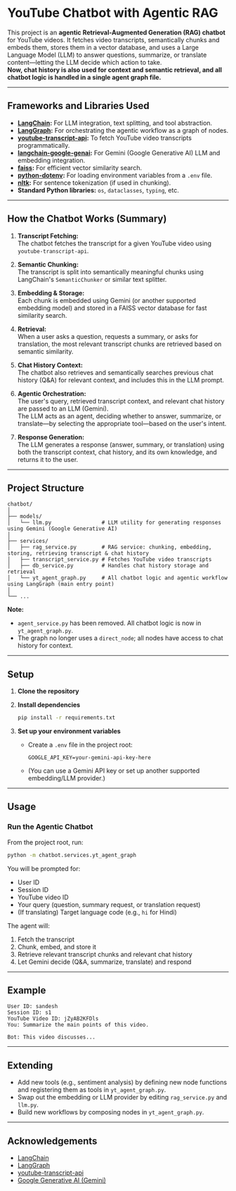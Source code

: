 # YouTube Chatbot with Agentic RAG

This project is an **agentic Retrieval-Augmented Generation (RAG) chatbot** for YouTube videos. It fetches video transcripts, semantically chunks and embeds them, stores them in a vector database, and uses a Large Language Model (LLM) to answer questions, summarize, or translate content—letting the LLM decide which action to take.  
**Now, chat history is also used for context and semantic retrieval, and all chatbot logic is handled in a single agent graph file.**

---

## Frameworks and Libraries Used

- **[LangChain](https://github.com/langchain-ai/langchain):** For LLM integration, text splitting, and tool abstraction.
- **[LangGraph](https://github.com/langchain-ai/langgraph):** For orchestrating the agentic workflow as a graph of nodes.
- **[youtube-transcript-api](https://github.com/jdepoix/youtube-transcript-api):** To fetch YouTube video transcripts programmatically.
- **[langchain-google-genai](https://github.com/langchain-ai/langchain-google-genai):** For Gemini (Google Generative AI) LLM and embedding integration.
- **[faiss](https://github.com/facebookresearch/faiss):** For efficient vector similarity search.
- **[python-dotenv](https://github.com/theskumar/python-dotenv):** For loading environment variables from a `.env` file.
- **[nltk](https://www.nltk.org/):** For sentence tokenization (if used in chunking).
- **Standard Python libraries:** `os`, `dataclasses`, `typing`, etc.

---

## How the Chatbot Works (Summary)

1. **Transcript Fetching:**  
   The chatbot fetches the transcript for a given YouTube video using `youtube-transcript-api`.

2. **Semantic Chunking:**  
   The transcript is split into semantically meaningful chunks using LangChain's `SemanticChunker` or similar text splitter.

3. **Embedding & Storage:**  
   Each chunk is embedded using Gemini (or another supported embedding model) and stored in a FAISS vector database for fast similarity search.

4. **Retrieval:**  
   When a user asks a question, requests a summary, or asks for translation, the most relevant transcript chunks are retrieved based on semantic similarity.

5. **Chat History Context:**  
   The chatbot also retrieves and semantically searches previous chat history (Q&A) for relevant context, and includes this in the LLM prompt.

6. **Agentic Orchestration:**  
   The user's query, retrieved transcript context, and relevant chat history are passed to an LLM (Gemini).  
   The LLM acts as an agent, deciding whether to answer, summarize, or translate—by selecting the appropriate tool—based on the user's intent.

7. **Response Generation:**  
   The LLM generates a response (answer, summary, or translation) using both the transcript context, chat history, and its own knowledge, and returns it to the user.

---

## Project Structure

```
chatbot/
│
├── models/
│   └── llm.py                # LLM utility for generating responses using Gemini (Google Generative AI)
│
├── services/
│   ├── rag_service.py        # RAG service: chunking, embedding, storing, retrieving transcript & chat history
│   ├── transcript_service.py # Fetches YouTube video transcripts
│   ├── db_service.py         # Handles chat history storage and retrieval
│   └── yt_agent_graph.py     # All chatbot logic and agentic workflow using LangGraph (main entry point)
│
└── ...
```

**Note:**  
- `agent_service.py` has been removed. All chatbot logic is now in `yt_agent_graph.py`.
- The graph no longer uses a `direct_node`; all nodes have access to chat history for context.

---

## Setup

1. **Clone the repository**

2. **Install dependencies**
   ```sh
   pip install -r requirements.txt
   ```

3. **Set up your environment variables**

   - Create a `.env` file in the project root:
     ```
     GOOGLE_API_KEY=your-gemini-api-key-here
     ```
   - (You can use a Gemini API key or set up another supported embedding/LLM provider.)

---

## Usage

### Run the Agentic Chatbot

From the project root, run:

```sh
python -m chatbot.services.yt_agent_graph
```

You will be prompted for:
- User ID
- Session ID
- YouTube video ID
- Your query (question, summary request, or translation request)
- (If translating) Target language code (e.g., `hi` for Hindi)

The agent will:
1. Fetch the transcript
2. Chunk, embed, and store it
3. Retrieve relevant transcript chunks and relevant chat history
4. Let Gemini decide (Q&A, summarize, translate) and respond

---

## Example

```
User ID: sandesh
Session ID: s1
YouTube Video ID: jZyAB2KFDls
You: Summarize the main points of this video.

Bot: This video discusses...
```

---

## Extending

- Add new tools (e.g., sentiment analysis) by defining new node functions and registering them as tools in `yt_agent_graph.py`.
- Swap out the embedding or LLM provider by editing `rag_service.py` and `llm.py`.
- Build new workflows by composing nodes in `yt_agent_graph.py`.

---

## Acknowledgements

- [LangChain](https://github.com/langchain-ai/langchain)
- [LangGraph](https://github.com/langchain-ai/langgraph)
- [youtube-transcript-api](https://github.com/jdepoix/youtube-transcript-api)
- [Google Generative AI (Gemini)](https://ai.google.dev/)